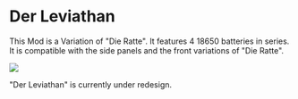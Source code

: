# Der Leviathan

This Mod is a Variation of "Die Ratte". It features 4 18650 batteries in series. It is compatible with the side panels and the front variations of "Die Ratte".

![](https://github.com/johannes-otto/Librecig/blob/master/Ratte%20and%20Variations/Leviatan/images/Leviathan.png)

"Der Leviathan" is currently under redesign.
